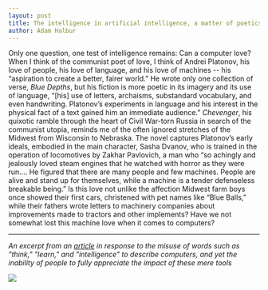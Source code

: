 ```yaml
---
layout: post
title: The intelligence in artificial intelligence, a matter of poetics
author: Adam Halbur
---
```


Only one question, one test of intelligence remains: Can a computer love? When I think of the communist poet of love, I think of Andrei Platonov, his love of  people, his love of language, and his love of machines -- his “aspiration to create a better, fairer world.” He wrote only one collection of verse, *Blue Depths*, but his fiction is more poetic in its imagery and its use of language, “[his] use of letters, archaisms, substandard vocabulary, and even handwriting. Platonov’s experiments in language and his interest in the physical fact of a text gained him an immediate audience.” *Chevenger*, his quixotic ramble through the heart of Civil War-torn Russia in search of the communist utopia, reminds me of the often ignored stretches of the Midwest from Wisconsin to Nebraska. The novel captures Platonov’s early ideals, embodied in the main character, Sasha Dvanov, who is trained in the operation of locomotives by Zakhar Pavlovich, a man who “so achingly and jealously loved steam engines that he watched with horror as they were run…. He figured that there are many people and few machines. People are alive and stand up for themselves, while a machine is a tender defenseless breakable being.” Is this love not unlike the affection Midwest farm boys once showed their first cars, christened with pet names like “Blue Balls,” while their fathers wrote letters to machinery companies about improvements made to tractors and other implements? Have we not somewhat lost this machine love when it comes to computers?  

----------------------------------
*An excerpt from an [article][AI-link] in response to the misuse of words such as "think," "learn," and "intelligence" to describe computers, and yet the inability of people to fully appreciate the impact of these mere tools*

![](https://c1.staticflickr.com/8/7828/32592556068_4f0ba2ba63_h.jpg)

[AI-link]: http://www.academia.edu/32530086/The_intelligence_in_artificial_intelligence_a_matter_of_poetics
